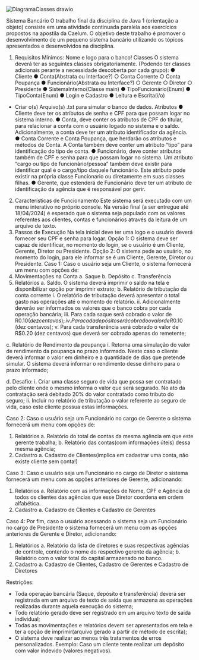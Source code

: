 
![DiagramaClasses drawio](https://github.com/emmillyf/POOGrupo/assets/162373561/95d822b8-16e7-4cb5-9ae9-85059af0d4c9)

Sistema Bancário
O trabalho final da disciplina de Java 1 (orientação a objeto) consiste em uma atividade
continuada paralela aos exercícios propostos na apostila da Caelum.
O objetivo deste trabalho é promover o desenvolvimento de um pequeno sistema bancário
utilizando os tópicos apresentados e desenvolvidos na disciplina.
1. Requisitos Mínimos:
Nome e logo para o banco!
Classes
O sistema deverá ter as seguintes classes obrigatoriamente. (Podendo ter classes adicionais
perante a necessidade descoberta por cada grupo):
● Cliente
● Conta(Abstrata ou Interface?)
○ Conta Corrente
○ Conta Poupança
● Funcionário(Abstrata ou Interface?)
○ Gerente
○ Diretor
○ Presidente
● SistemaInterno(Classe main)
● TipoFuncionário(Enum)
● TipoConta(Enum)
● Login e Cadastro
● Leitura e Escrita(i/o)
* Criar o(s) Arquivo(s) .txt para simular o banco de dados.
Atributos
● Cliente deve ter os atributos de senha e CPF para que possam logar no sistema interno.
● Conta, deve conter os atributos de CPF do titular, para relacionar a conta com o
usuário logado no sistema e o saldo. Adicionalmente, a conta deve ter um atributo
identificador da agência.
● Conta Corrente e Conta Poupança, que herdarão os atributos e métodos de Conta.
A Conta também deve conter um atributo “tipo” para identificação do tipo de conta.
● Funcionário, deve conter atributos também de CPF e senha para que possam logar no
sistema. Um atributo “cargo ou tipo de funcionário/pessoa” também deve existir para
identificar qual é o cargo/tipo daquele funcionário. Este atributo pode existir na própria
classe Funcionario ou diretamente em suas classes filhas.
● Gerente, que estenderá de Funcionário deve ter um atributo de identificação da
agência que é responsável por gerir.

2. Características de Funcionamento
Este sistema será executado com um menu interativo no próprio console. Na versão final (a ser
entregue até 18/04/2024) é esperado que o sistema seja populado com os valores referentes
aos clientes, contas e funcionários através da leitura de um arquivo de texto.
3. Passos de Execução
Na tela inicial deve ter uma logo e o usuário deverá fornecer seu CPF e senha para logar.
Opção 1: O sistema deve ser capaz de identificar, no momento do login, se o usuário é um
Cliente, Gerente, Diretor ou Presidente.
Opção 2: O sistema pede ao usuário, no momento do login, para ele informar se é um Cliente,
Gerente, Diretor ou Presidente.
Caso 1:
Caso o usuário seja um Cliente, o sistema fornecerá um menu com opções de:
1. Movimentações na Conta
a. Saque
b. Depósito
c. Transferência
2. Relatórios
a. Saldo. O sistema deverá imprimir o saldo na tela e disponibilizar opção por
imprimir extrato;
b. Relatório de tributação da conta corrente
i. O relatório de tributação deverá apresentar o total gasto nas
operações até o momento do relatório.
ii. Adicionalmente deverão ser informados os valores que o banco cobra
por cada operação bancária;
iii. Para cada saque será cobrado o valor de R$0.10 (dez centavos);
iv. Para cada depósito será cobrado o valor de R$0.10 (dez centavos);
v. Para cada transferência será cobrado o valor de R$0.20 (dez centavos)
que deverá ser cobrado apenas do remetente;

c. Relatório de Rendimento da poupança
i. Retorna uma simulação do valor de rendimento da poupança no prazo
informado. Neste caso o cliente deverá informar o valor em dinheiro e a
quantidade de dias que pretende simular. O sistema deverá informar o
rendimento desse dinheiro para o prazo informado;

d. Desafio:
i. Criar uma classe seguro de vida que possa ser contratado pelo cliente
onde o mesmo informa o valor que será segurado. No ato da
contratação será debitado 20% do valor contratado como tributo do
seguro;
ii. Incluir no relatório de tributação o valor referente ao seguro de vida,
caso este cliente possua estas informações.

Caso 2:
Caso o usuário seja um Funcionário no cargo de Gerente o sistema fornecerá um menu com
opções de:
1. Relatórios
a. Relatório do total de contas da mesma agência em que este gerente
trabalha;
b. Relatório das contas(com informações úteis) dessa mesma
agência;
2. Cadastro
a. Cadastro de Clientes(implica em cadastrar uma conta, não existe cliente
sem conta!)

Caso 3:
Caso o usuário seja um Funcionário no cargo de Diretor o sistema fornecerá um menu com as
opções anteriores de Gerente, adicionando:
1. Relatórios
a. Relatório com as informações de Nome, CPF e Agência de todos
os clientes das agências que esse Diretor coordena em ordem
alfabética.
2. Cadastro
a. Cadastro de Clientes e Cadastro de Gerentes

Caso 4:
Por fim, caso o usuário acessando o sistema seja um Funcionário no cargo de Presidente o
sistema fornecerá um menu com as opções anteriores de Gerente e Diretor, adicionando:
1. Relatórios
a. Relatório da lista de diretores e suas respectivas agências de controle,
contendo o nome do respectivo gerente da agência;
b. Relatório com o valor total do capital armazenado no banco.
2. Cadastro
a. Cadastro de Clientes, Cadastro de Gerentes e Cadastro de Diretores

Restrições:
- Toda operação bancária (Saque, depósito e transferência) deverá ser registrada em um
arquivo de texto de saída que armazena as operações realizadas durante aquela
execução do sistema;
- Todo relatório gerado deve ser registrado em um arquivo texto de saída individual;
- Todas as movimentações e relatórios devem ser apresentados em tela e ter a opção de
imprimir(arquivo gerado a partir de método de escrita);
- O sistema deve realizar ao menos três tratamentos de erros personalizados.
Exemplo: Caso um cliente tente realizar um depósito com valor indevido (valores negativos).
